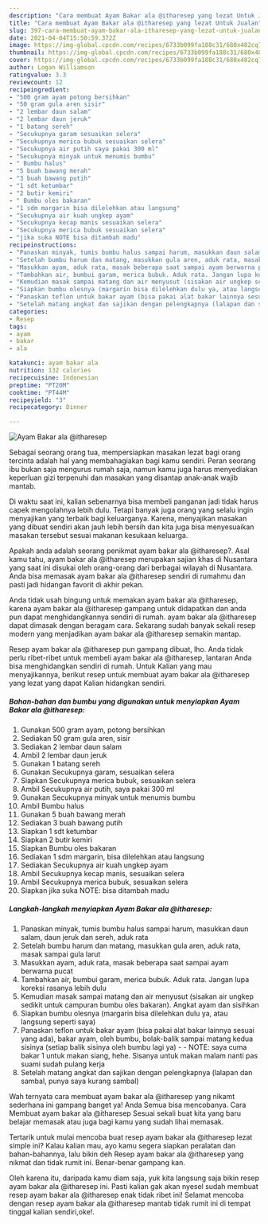 ```yaml
---
description: "Cara membuat Ayam Bakar ala @itharesep yang lezat Untuk Jualan"
title: "Cara membuat Ayam Bakar ala @itharesep yang lezat Untuk Jualan"
slug: 397-cara-membuat-ayam-bakar-ala-itharesep-yang-lezat-untuk-jualan
date: 2021-04-04T15:50:59.372Z
image: https://img-global.cpcdn.com/recipes/6733b099fa188c31/680x482cq70/ayam-bakar-ala-itharesep-foto-resep-utama.jpg
thumbnail: https://img-global.cpcdn.com/recipes/6733b099fa188c31/680x482cq70/ayam-bakar-ala-itharesep-foto-resep-utama.jpg
cover: https://img-global.cpcdn.com/recipes/6733b099fa188c31/680x482cq70/ayam-bakar-ala-itharesep-foto-resep-utama.jpg
author: Logan Williamson
ratingvalue: 3.3
reviewcount: 12
recipeingredient:
- "500 gram ayam potong bersihkan"
- "50 gram gula aren sisir"
- "2 lembar daun salam"
- "2 lembar daun jeruk"
- "1 batang sereh"
- "Secukupnya garam sesuaikan selera"
- "Secukupnya merica bubuk sesuaikan selera"
- "Secukupnya air putih saya pakai 300 ml"
- "Secukupnya minyak untuk menumis bumbu"
- " Bumbu halus"
- "5 buah bawang merah"
- "3 buah bawang putih"
- "1 sdt ketumbar"
- "2 butir kemiri"
- " Bumbu oles bakaran"
- "1 sdm margarin bisa dilelehkan atau langsung"
- "Secukupnya air kuah ungkep ayam"
- "Secukupnya kecap manis sesuaikan selera"
- "Secukupnya merica bubuk sesuaikan selera"
- "jika suka NOTE bisa ditambah madu"
recipeinstructions:
- "Panaskan minyak, tumis bumbu halus sampai harum, masukkan daun salam, daun jeruk dan sereh, aduk rata"
- "Setelah bumbu harum dan matang, masukkan gula aren, aduk rata, masak sampai gula larut"
- "Masukkan ayam, aduk rata, masak beberapa saat sampai ayam berwarna pucat"
- "Tambahkan air, bumbui garam, merica bubuk. Aduk rata. Jangan lupa koreksi rasanya lebih dulu"
- "Kemudian masak sampai matang dan air menyusut (sisakan air ungkep sedikit untuk campuran bumbu oles bakaran). Angkat ayam dan sisihkan"
- "Siapkan bumbu olesnya (margarin bisa dilelehkan dulu ya, atau langsung seperti saya)"
- "Panaskan teflon untuk bakar ayam (bisa pakai alat bakar lainnya sesuai yang ada), bakar ayam, oleh bumbu, bolak-balik sampai matang kedua sisinya (setiap balik sisinya oleh bumbu lagi ya)  NOTE: saya cuma bakar 1 untuk makan siang, hehe. Sisanya untuk makan malam nanti pas suami sudah pulang kerja"
- "Setelah matang angkat dan sajikan dengan pelengkapnya (lalapan dan sambal, punya saya kurang sambal)"
categories:
- Resep
tags:
- ayam
- bakar
- ala

katakunci: ayam bakar ala 
nutrition: 132 calories
recipecuisine: Indonesian
preptime: "PT20M"
cooktime: "PT44M"
recipeyield: "3"
recipecategory: Dinner

---
```



![Ayam Bakar ala @itharesep](https://img-global.cpcdn.com/recipes/6733b099fa188c31/680x482cq70/ayam-bakar-ala-itharesep-foto-resep-utama.jpg)

Sebagai seorang orang tua, mempersiapkan masakan lezat bagi orang tercinta adalah hal yang membahagiakan bagi kamu sendiri. Peran seorang ibu bukan saja mengurus rumah saja, namun kamu juga harus menyediakan keperluan gizi terpenuhi dan masakan yang disantap anak-anak wajib mantab.

Di waktu  saat ini, kalian sebenarnya bisa membeli panganan jadi tidak harus capek mengolahnya lebih dulu. Tetapi banyak juga orang yang selalu ingin menyajikan yang terbaik bagi keluarganya. Karena, menyajikan masakan yang dibuat sendiri akan jauh lebih bersih dan kita juga bisa menyesuaikan masakan tersebut sesuai makanan kesukaan keluarga. 



Apakah anda adalah seorang penikmat ayam bakar ala @itharesep?. Asal kamu tahu, ayam bakar ala @itharesep merupakan sajian khas di Nusantara yang saat ini disukai oleh orang-orang dari berbagai wilayah di Nusantara. Anda bisa memasak ayam bakar ala @itharesep sendiri di rumahmu dan pasti jadi hidangan favorit di akhir pekan.

Anda tidak usah bingung untuk memakan ayam bakar ala @itharesep, karena ayam bakar ala @itharesep gampang untuk didapatkan dan anda pun dapat menghidangkannya sendiri di rumah. ayam bakar ala @itharesep dapat dimasak dengan beragam cara. Sekarang sudah banyak sekali resep modern yang menjadikan ayam bakar ala @itharesep semakin mantap.

Resep ayam bakar ala @itharesep pun gampang dibuat, lho. Anda tidak perlu ribet-ribet untuk membeli ayam bakar ala @itharesep, lantaran Anda bisa menghidangkan sendiri di rumah. Untuk Kalian yang mau menyajikannya, berikut resep untuk membuat ayam bakar ala @itharesep yang lezat yang dapat Kalian hidangkan sendiri.

<!--inarticleads1-->

##### Bahan-bahan dan bumbu yang digunakan untuk menyiapkan Ayam Bakar ala @itharesep:

1. Gunakan 500 gram ayam, potong bersihkan
1. Sediakan 50 gram gula aren, sisir
1. Sediakan 2 lembar daun salam
1. Ambil 2 lembar daun jeruk
1. Gunakan 1 batang sereh
1. Gunakan Secukupnya garam, sesuaikan selera
1. Siapkan Secukupnya merica bubuk, sesuaikan selera
1. Ambil Secukupnya air putih, saya pakai 300 ml
1. Gunakan Secukupnya minyak untuk menumis bumbu
1. Ambil  Bumbu halus
1. Gunakan 5 buah bawang merah
1. Sediakan 3 buah bawang putih
1. Siapkan 1 sdt ketumbar
1. Siapkan 2 butir kemiri
1. Siapkan  Bumbu oles bakaran
1. Sediakan 1 sdm margarin, bisa dilelehkan atau langsung
1. Sediakan Secukupnya air kuah ungkep ayam
1. Ambil Secukupnya kecap manis, sesuaikan selera
1. Ambil Secukupnya merica bubuk, sesuaikan selera
1. Siapkan jika suka NOTE: bisa ditambah madu




<!--inarticleads2-->

##### Langkah-langkah menyiapkan Ayam Bakar ala @itharesep:

1. Panaskan minyak, tumis bumbu halus sampai harum, masukkan daun salam, daun jeruk dan sereh, aduk rata
1. Setelah bumbu harum dan matang, masukkan gula aren, aduk rata, masak sampai gula larut
1. Masukkan ayam, aduk rata, masak beberapa saat sampai ayam berwarna pucat
1. Tambahkan air, bumbui garam, merica bubuk. Aduk rata. Jangan lupa koreksi rasanya lebih dulu
1. Kemudian masak sampai matang dan air menyusut (sisakan air ungkep sedikit untuk campuran bumbu oles bakaran). Angkat ayam dan sisihkan
1. Siapkan bumbu olesnya (margarin bisa dilelehkan dulu ya, atau langsung seperti saya)
1. Panaskan teflon untuk bakar ayam (bisa pakai alat bakar lainnya sesuai yang ada), bakar ayam, oleh bumbu, bolak-balik sampai matang kedua sisinya (setiap balik sisinya oleh bumbu lagi ya) -  - NOTE: saya cuma bakar 1 untuk makan siang, hehe. Sisanya untuk makan malam nanti pas suami sudah pulang kerja
1. Setelah matang angkat dan sajikan dengan pelengkapnya (lalapan dan sambal, punya saya kurang sambal)




Wah ternyata cara membuat ayam bakar ala @itharesep yang nikamt sederhana ini gampang banget ya! Anda Semua bisa mencobanya. Cara Membuat ayam bakar ala @itharesep Sesuai sekali buat kita yang baru belajar memasak atau juga bagi kamu yang sudah lihai memasak.

Tertarik untuk mulai mencoba buat resep ayam bakar ala @itharesep lezat simple ini? Kalau kalian mau, ayo kamu segera siapkan peralatan dan bahan-bahannya, lalu bikin deh Resep ayam bakar ala @itharesep yang nikmat dan tidak rumit ini. Benar-benar gampang kan. 

Oleh karena itu, daripada kamu diam saja, yuk kita langsung saja bikin resep ayam bakar ala @itharesep ini. Pasti kalian gak akan nyesel sudah membuat resep ayam bakar ala @itharesep enak tidak ribet ini! Selamat mencoba dengan resep ayam bakar ala @itharesep mantab tidak rumit ini di tempat tinggal kalian sendiri,oke!.

